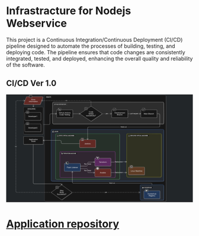 # Infrastracture for Nodejs Webservice

This project is a Continuous Integration/Continuous Deployment (CI/CD) pipeline designed to automate the processes of building, testing, and deploying code. The pipeline ensures that code changes are consistently integrated, tested, and deployed, enhancing the overall quality and reliability of the software.

## CI/CD Ver 1.0
![CI/CD](https://github.com/AGPWR/Infra/blob/main/infrastructure_graph.png)

# [Application repository](https://github.com/AGPWR/Front)
